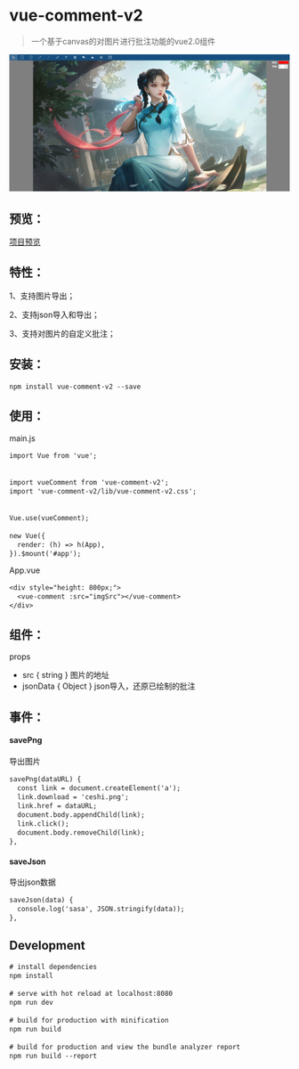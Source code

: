 # vue-comment-v2

>  一个基于canvas的对图片进行批注功能的vue2.0组件

![avatar](/dist/preview.png)

## 预览：

[项目预览](https://642134542.github.io/vue-comment-v2/dist/)

## 特性：

1、支持图片导出；

2、支持json导入和导出；

3、支持对图片的自定义批注；

## 安装：

```
npm install vue-comment-v2 --save
```

## 使用：

main.js

```
import Vue from 'vue';


import vueComment from 'vue-comment-v2';
import 'vue-comment-v2/lib/vue-comment-v2.css';


Vue.use(vueComment);

new Vue({
  render: (h) => h(App),
}).$mount('#app');
```

App.vue

```
<div style="height: 800px;">
  <vue-comment :src="imgSrc"></vue-comment>
</div>
```

## 组件：

props

- src { string }
  图片的地址
- jsonData { Object }
  json导入，还原已绘制的批注

## 事件：

#### savePng

导出图片

```
savePng(dataURL) {
  const link = document.createElement('a');
  link.download = 'ceshi.png';
  link.href = dataURL;
  document.body.appendChild(link);
  link.click();
  document.body.removeChild(link);
},
```

#### saveJson

导出json数据

```
saveJson(data) {
  console.log('sasa', JSON.stringify(data));
},
```

## Development

```
# install dependencies
npm install

# serve with hot reload at localhost:8080
npm run dev

# build for production with minification
npm run build

# build for production and view the bundle analyzer report
npm run build --report
```
